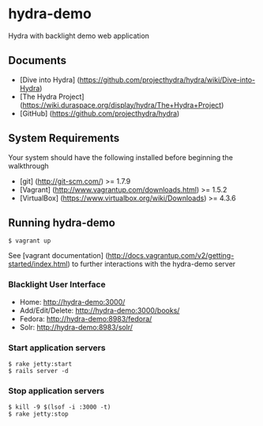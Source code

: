 # hydra-demo
Hydra with backlight demo web application

## Documents
+ [Dive into Hydra] (https://github.com/projecthydra/hydra/wiki/Dive-into-Hydra)
+ [The Hydra Project] (https://wiki.duraspace.org/display/hydra/The+Hydra+Project)
+ [GitHub] (https://github.com/projecthydra/hydra)

## System Requirements
Your system should have the following installed before beginning the walkthrough
+ [git] (http://git-scm.com/) >= 1.7.9
+ [Vagrant] (http://www.vagrantup.com/downloads.html) >= 1.5.2
+ [VirtualBox] (https://www.virtualbox.org/wiki/Downloads) >= 4.3.6
 
## Running hydra-demo
```shell
$ vagrant up
```
See [vagrant documentation] (http://docs.vagrantup.com/v2/getting-started/index.html) to further interactions with the hydra-demo server

### Blacklight User Interface
+ Home: <http://hydra-demo:3000/>
+ Add/Edit/Delete: <http://hydra-demo:3000/books/>
+ Fedora: <http://hydra-demo:8983/fedora/>
+ Solr: <http://hydra-demo:8983/solr/>

### Start application servers

```shell
$ rake jetty:start
$ rails server -d
```

### Stop application servers

```shell
$ kill -9 $(lsof -i :3000 -t)
$ rake jetty:stop
```


